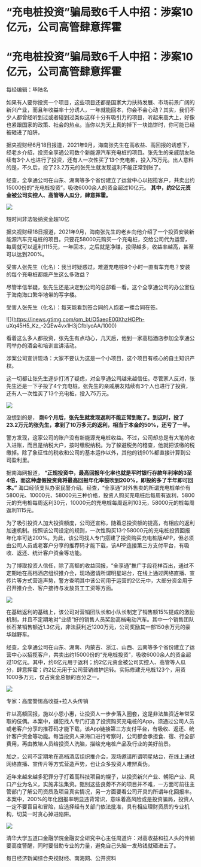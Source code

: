 # “充电桩投资”骗局致6千人中招：涉案10亿元，公司高管肆意挥霍

# “充电桩投资”骗局致6千人中招：涉案10亿元，公司高管肆意挥霍

每经编辑：毕陆名

如果有人要你投资一个项目，这些项目还都是国家大力扶持发展、市场前景广阔的新兴产业，而且年收益率十分诱人，一年就能回本，你会不会心动？其实，我们不少人都曾经听到过或者碰到过类似这样十分有吸引力的项目，听起来高大上，好像也紧跟国家的政策、社会的热点。当你以为天上真的掉下一块馅饼时，你可能已经被砸进了陷阱。

据央视财经6月18日报道，2021年9月，海南张先生在高收益、高回报的诱惑下，经老乡介绍，投资全享通公司数个新能源汽车充电桩的项目。张先生的亲戚朋友陆续有3个人也进行了投资，还有人一次性买了13个充电桩，投入75万元。出人意料的是，不久后，投了23.2万元的张先生就发现返利不能正常到账了。

经查，全享通公司在山东、湖南等多个省份建立了运营中心以招揽客户，共卖出约15000份的“充电桩投资”，吸收6000余人的资金超过10亿元。
**其中，约2亿元资金被公司实控人、高管等人瓜分，肆意挥霍。**

![](https://inews.gtimg.com/om_bt/Oss0a-ByyVHwqMwCEaxGTeH6LRVoVWhD9jDYbVp_CILE8AA/1000)

短时间非法吸纳资金超10亿

据央视财经18日报道，2021年9月，海南张先生的老乡向他介绍了一个投资安装新能源汽车充电桩的项目。只要花58000元购买一个充电桩，交给公司代为运营，每周就可以返利1115元，一年回本，之后就是净赚，投得越多，收益率越高，甚至可以达到200%。

受害人张先生（化名）：我当时疑惑过，难道充电桩8个小时一直有车充电？安装的每个充电桩都能产生这么多效益？

尽管半信半疑，张先生还是决定到公司的总部看一看。这个全享通公司的办公室位于海南海口繁华地带的写字楼。

受害人张先生（化名）：每天能看到签合同的人抱着一摞合同在签。

![](https://inews.gtimg.com/om_bt/O5aeqE00XhzHOPh-
uXq45H5_Kz_-2QEw4vx1H3jCfblyoAA/1000)

看着这么多人都投资，张先生有点动心，几天后，他到一家高档酒店参加全享通公司举办的酒会和培训宣讲活动。

涉案公司宣讲现场：大家不要认为这是一个小项目，这个项目有核心的自主知识产权。

这一切都让张先生逐步打消了疑虑，对全享通公司越来越信任。尽管家人反对，张先生还是一下子投了4个充电桩。张先生的亲戚朋友陆续有3个人也进行了投资，还有人一次性买了13个充电桩，投入75万元。

![](https://inews.gtimg.com/om_bt/OAhn0CxCfCnU64BtNMpJ_gjB74Ptxkwtoj1LYEp1FuHB4AA/1000)

没想到的是， **刚6个月后，张先生就发现返利不能正常到账了。到这时，投了23.2万元的张先生，拿到了10万多元的返利，相当于本金的50%，还亏了一半。**

警方发现，这家公司的账户没有新能源充电桩收益。不过，公司却总是有大笔的收入进账，而且是纳税大户，按时缴税纳税。为了躲避税务的稽查，他就把该缴的税缴掉。除了象征性的税收和公司的基本运作以外，其他的钱90%都直接计算到公司盈利里。

据南海网报道，
**“正规投资中，最高回报年化率也就是平时银行存款年利率的3至4倍，而这种虚假投资竟将最高回报年化率鼓吹到200%，即投的多了半年即可回本。”**
海口经侦支队办案民警介绍。经查，“全享通”对外售卖的所谓充电桩单价有5800元、10000元、58000元三种价格，投资人购买充电桩后每周有返利，5800元的充电桩每周返利30元，10000元的充电桩每周返利103元，58000元的桩每周返利1115元。

为了吸引投资人加大投资额度，公司还宣称，随着总投资额的提高，有相应的返利加速机制。按照该公司设定的规则，一次性购买13个58000元的充电桩投资回报年化率可达200%。为此，该公司找人专门搭建了投资购买充电桩版APP，但必须由公司人员或老客户分享的推荐码才能下载，该APP连接第三方支付平台，有吸收、返还、统计客户资金等功能。

为了博取投资人信任，除了高额的收益回报，“全享通”推广手段花样百出，通过不定期地在高档酒店组织推介会，现场邀请所谓明星站台，在线上通过网络直播、宣传片等方式营造声势，警方查明其中该公司用于运营的2亿元中，大部分资金用于召开推介会、客户接待与发放员工工资等方面。

![](https://inews.gtimg.com/om_bt/GUdWY6u-pdq8hQRGnCZAadO0y2vQkbPUrbTBw4_mCVU60AA/0)

在基础返利的基础上，该公司对营销团队长和小队长制定了销售额15%提成的激励机制，并且不定期地对“业绩”好的销售人员奖励高档电动汽车。其中一个销售团队长石某销售额近1.3亿元，非法获利近1200万元，公司奖励其一部150余万元的豪华越野车。

经查，全享通公司在山东、湖南、内蒙古、浙江、山西、云南等多个省份建立了运营中心以招揽客户，共卖出约15000份的“充电桩投资”，吸收6000余人的资金超过10亿元。其中，约6亿元用于返利；约2亿元资金被公司实控人、高管等人瓜分，肆意挥霍；约2亿元用于公司营销维护运转。实际修建充电桩123个，用资1000多万元，仅占资金总额的百分之一。

![](https://inews.gtimg.com/om_bt/OVZBtDsPAV4IiyQTYUeQUAqx5x9jVjUjSIDX417Y11ZGcAA/1000)

专家：高度警惕高收益+拉人头传销

许以高额回报，施以小恩小惠，让投资人一步步落入圈套，这是非法集资近年常采取的伎俩。本案中，嫌犯找人专门打造了投资购买充电桩的App，须通过公司人员或老客户分享的推荐码才能下载，该App链接第三方支付平台，有吸收、返还、统计客户资金等功能。每当投资人来海口进行考察时，公司都会承担食、宿、行全部费用，再由教培人员给投资人洗脑，描绘充电桩产品及行业的美好前景。

加之，公司不定期地在高档酒店组织推介会，现场邀请所谓明星站台，在线上通过网络直播、宣传片等方式营造声势，也让众多投资人难辨真伪。

近年来越来越多犯罪分子打着高科技项目的幌子，以投资新兴产业、朝阳产业、风口产业为名义，实施非法集资。甄别这些良莠不齐的项目并不难，一方面可前往主管部门了解公司资质及项目真实情况，另一方面要看公司开具的所谓年化回报率。本案中，200%的年化回报率明显违背常识，意味着高风险或是投资骗局，投资人一定不要盲目和冒险，应选择经有关部门依法批准，具有相应理财资质的专业机构，切莫一时贪心掉进陷阱。

![](https://inews.gtimg.com/om_bt/OTx0WTCPKO8ZFfr1TruLEJKuayCU6s1330iCuHy9PVC5MAA/1000)

清华大学五道口金融学院金融安全研究中心主任周道许：对高收益和拉人头的传销要高度警醒，同时要借助专业的力量，避免自己头脑一发热钱就砸进去了。

每日经济新闻综合央视财经、南海网、公开资料

